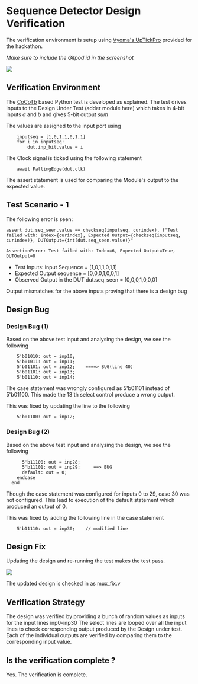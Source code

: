 # Sequence Detector Design Verification

The verification environment is setup using [Vyoma's UpTickPro](https://vyomasystems.com) provided for the hackathon.

*Make sure to include the Gitpod id in the screenshot*

![](./screen1.png)

## Verification Environment

The [CoCoTb](https://www.cocotb.org/) based Python test is developed as explained. The test drives inputs to the Design Under Test (adder module here) which takes in 4-bit inputs *a* and *b* and gives 5-bit output *sum*

The values are assigned to the input port using 
```
    inputseq = [1,0,1,1,0,1,1]
    for i in inputseq:
        dut.inp_bit.value = i
```

The Clock signal is ticked using the following statement
```
    await FallingEdge(dut.clk)
```

The assert statement is used for comparing the Module's output to the expected value.


## Test Scenario - 1

The following error is seen:
```
assert dut.seq_seen.value == checkseq(inputseq, curindex), f"Test failed with: Index={curindex}, Expected Output={checkseq(inputseq, curindex)}, DUTOutput={int(dut.seq_seen.value)}"

AssertionError: Test failed with: Index=6, Expected Output=True, DUTOutput=0
```

- Test Inputs:
    input Sequence = [1,0,1,1,0,1,1]
- Expected Output sequence = [0,0,0,1,0,0,1]
- Observed Output in the DUT dut.seq_seen = [0,0,0,1,0,0,0]

Output mismatches for the above inputs proving that there is a design bug


## Design Bug
### Design Bug (1)
Based on the above test input and analysing the design, we see the following

```
    5'b01010: out = inp10;
    5'b01011: out = inp11;
    5'b01101: out = inp12;    ====> BUG(line 40)
    5'b01101: out = inp13;
    5'b01110: out = inp14;
```
The case statement was wrongly configured as 5'b01101 instead of 5'b01100.
This made the 13'th select control produce a wrong output.

This was fixed by updating the line to the following
```
    5'b01100: out = inp12;
```


### Design Bug (2)
Based on the above test input and analysing the design, we see the following

```
      5'b11100: out = inp28;
      5'b11101: out = inp29;     ==> BUG
      default: out = 0;
    endcase
  end
```
Though the case statement was configured for inputs 0 to 29, case 30 was not configured.
This lead to execution of the default statement which produced an output of 0.

This was fixed by adding the following line in the case statement
```
    5'b11110: out = inp30;    // modified line
```

## Design Fix
Updating the design and re-running the test makes the test pass.

![](./screen2.png)

The updated design is checked in as mux_fix.v

## Verification Strategy
The design was verified by providing a bunch of random values as inputs for the input lines inp0-inp30 
The select lines are looped over all the input lines to check corresponding output produced by the Design under test.
Each of the individual outputs are verified by comparing them to the corresponding input value.

## Is the verification complete ?
Yes. The verification is complete.